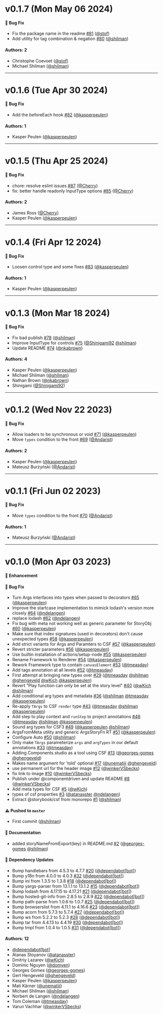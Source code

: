# v0.1.7 (Mon May 06 2024)

#### 🐛 Bug Fix

- Fix the package name in the readme [#81](https://github.com/ComponentDriven/csf/pull/81) ([@stof](https://github.com/stof))
- Add utility for tag combination & negation [#80](https://github.com/ComponentDriven/csf/pull/80) ([@shilman](https://github.com/shilman))

#### Authors: 2

- Christophe Coevoet ([@stof](https://github.com/stof))
- Michael Shilman ([@shilman](https://github.com/shilman))

---

# v0.1.6 (Tue Apr 30 2024)

#### 🐛 Bug Fix

- Add the beforeEach hook [#82](https://github.com/ComponentDriven/csf/pull/82) ([@kasperpeulen](https://github.com/kasperpeulen))

#### Authors: 1

- Kasper Peulen ([@kasperpeulen](https://github.com/kasperpeulen))

---

# v0.1.5 (Thu Apr 25 2024)

#### 🐛 Bug Fix

- chore: resolve eslint issues [#87](https://github.com/ComponentDriven/csf/pull/87) ([@Cherry](https://github.com/Cherry))
- fix: better handle readonly InputType options [#85](https://github.com/ComponentDriven/csf/pull/85) ([@Cherry](https://github.com/Cherry))

#### Authors: 2

- James Ross ([@Cherry](https://github.com/Cherry))
- Kasper Peulen ([@kasperpeulen](https://github.com/kasperpeulen))

---

# v0.1.4 (Fri Apr 12 2024)

#### 🐛 Bug Fix

- Loosen control type and some fixes [#83](https://github.com/ComponentDriven/csf/pull/83) ([@kasperpeulen](https://github.com/kasperpeulen))

#### Authors: 1

- Kasper Peulen ([@kasperpeulen](https://github.com/kasperpeulen))

---

# v0.1.3 (Mon Mar 18 2024)

#### 🐛 Bug Fix

- Fix bad publish [#78](https://github.com/ComponentDriven/csf/pull/78) ([@shilman](https://github.com/shilman))
- Improve InputType for controls [#75](https://github.com/ComponentDriven/csf/pull/75) ([@Shinigami92](https://github.com/Shinigami92) [@shilman](https://github.com/shilman))
- Update README [#74](https://github.com/ComponentDriven/csf/pull/74) ([@nkabrown](https://github.com/nkabrown))

#### Authors: 4

- Kasper Peulen ([@kasperpeulen](https://github.com/kasperpeulen))
- Michael Shilman ([@shilman](https://github.com/shilman))
- Nathan Brown ([@nkabrown](https://github.com/nkabrown))
- Shinigami ([@Shinigami92](https://github.com/Shinigami92))

---

# v0.1.2 (Wed Nov 22 2023)

#### 🐛 Bug Fix

- Allow loaders to be synchronous or void [#71](https://github.com/ComponentDriven/csf/pull/71) ([@kasperpeulen](https://github.com/kasperpeulen))
- Move `types` condition to the front [#69](https://github.com/ComponentDriven/csf/pull/69) ([@Andarist](https://github.com/Andarist))

#### Authors: 2

- Kasper Peulen ([@kasperpeulen](https://github.com/kasperpeulen))
- Mateusz Burzyński ([@Andarist](https://github.com/Andarist))

---

# v0.1.1 (Fri Jun 02 2023)

#### 🐛 Bug Fix

- Move `types` condition to the front [#70](https://github.com/ComponentDriven/csf/pull/70) ([@Andarist](https://github.com/Andarist))

#### Authors: 1

- Mateusz Burzyński ([@Andarist](https://github.com/Andarist))

---

# v0.1.0 (Mon Apr 03 2023)

#### 🚀 Enhancement


#### 🐛 Bug Fix

- Turn Args interfaces into types when passed to decorators [#65](https://github.com/ComponentDriven/csf/pull/65) ([@kasperpeulen](https://github.com/kasperpeulen))
- Improve the startcase implementation to mimick lodash's version more closely [#64](https://github.com/ComponentDriven/csf/pull/64) ([@ndelangen](https://github.com/ndelangen))
- replace lodash [#62](https://github.com/ComponentDriven/csf/pull/62) ([@ndelangen](https://github.com/ndelangen))
- Fix bug with meta not working well as generic parameter for StoryObj [#60](https://github.com/ComponentDriven/csf/pull/60) ([@kasperpeulen](https://github.com/kasperpeulen))
- Make sure that index signatures (used in decorators) don't cause unexpected types [#58](https://github.com/ComponentDriven/csf/pull/58) ([@kasperpeulen](https://github.com/kasperpeulen))
- Add strict variants for Args and Paramters to CSF [#57](https://github.com/ComponentDriven/csf/pull/57) ([@kasperpeulen](https://github.com/kasperpeulen))
- Revert stricter parameters [#56](https://github.com/ComponentDriven/csf/pull/56) ([@kasperpeulen](https://github.com/kasperpeulen))
- Use builtin installation of actions/setup-node [#55](https://github.com/ComponentDriven/csf/pull/55) ([@kasperpeulen](https://github.com/kasperpeulen))
- Rename Framework to Renderer [#54](https://github.com/ComponentDriven/csf/pull/54) ([@kasperpeulen](https://github.com/kasperpeulen))
- Rework Framework type to contain `canvasElement` [#53](https://github.com/ComponentDriven/csf/pull/53) ([@tmeasday](https://github.com/tmeasday))
- Add tags annotation at all levels [#52](https://github.com/ComponentDriven/csf/pull/52) ([@tmeasday](https://github.com/tmeasday))
- First attempt at bringing new types over [#29](https://github.com/ComponentDriven/csf/pull/29) ([@tmeasday](https://github.com/tmeasday) [@shilman](https://github.com/shilman) [@ghengeveld](https://github.com/ghengeveld) [@wKich](https://github.com/wKich) [@kasperpeulen](https://github.com/kasperpeulen))
- Revert "Play function can only be set at the story level" [#40](https://github.com/ComponentDriven/csf/pull/40) ([@wKich](https://github.com/wKich) [@shilman](https://github.com/shilman))
- Add conditional arg types and metadata [#36](https://github.com/ComponentDriven/csf/pull/36) ([@shilman](https://github.com/shilman) [@tmeasday](https://github.com/tmeasday) [@kasperpeulen](https://github.com/kasperpeulen))
- Re-apply `TArgs` to CSF `render` type [#43](https://github.com/ComponentDriven/csf/pull/43) ([@tmeasday](https://github.com/tmeasday) [@shilman](https://github.com/shilman) [@kasperpeulen](https://github.com/kasperpeulen))
- Add step to play context and `runStep` to project annotations [#48](https://github.com/ComponentDriven/csf/pull/48) ([@tmeasday](https://github.com/tmeasday) [@shilman](https://github.com/shilman) [@kasperpeulen](https://github.com/kasperpeulen))
- Sound arg types for CSF3 [#49](https://github.com/ComponentDriven/csf/pull/49) ([@kasperpeulen](https://github.com/kasperpeulen) [@shilman](https://github.com/shilman))
- ArgsFromMeta utility and generic ArgsStoryFn RT [#51](https://github.com/ComponentDriven/csf/pull/51) ([@kasperpeulen](https://github.com/kasperpeulen))
- Configure Auto [#50](https://github.com/ComponentDriven/csf/pull/50) ([@shilman](https://github.com/shilman))
- Only make `TArgs` parameterize `args` and `argTypes` in our default annotations [#33](https://github.com/ComponentDriven/csf/pull/33) ([@tmeasday](https://github.com/tmeasday))
- Adding Components.studio as a tool using CSF [#13](https://github.com/ComponentDriven/csf/pull/13) ([@georges-gomes](https://github.com/georges-gomes) [@ghengeveld](https://github.com/ghengeveld))
- Makes name argument for 'toId' optional [#17](https://github.com/ComponentDriven/csf/pull/17) ([@unematiii](https://github.com/unematiii) [@ghengeveld](https://github.com/ghengeveld))
- use permanent url for the header image [#12](https://github.com/ComponentDriven/csf/pull/12) ([@winkerVSbecks](https://github.com/winkerVSbecks))
- fix link to image [#10](https://github.com/ComponentDriven/csf/pull/10) ([@winkerVSbecks](https://github.com/winkerVSbecks))
- Publish under @componentdriven and update README [#8](https://github.com/ComponentDriven/csf/pull/8) ([@winkerVSbecks](https://github.com/winkerVSbecks))
- Add meta types for CSF [#5](https://github.com/ComponentDriven/csf/pull/5) ([@wKich](https://github.com/wKich))
- types of csf properties [#3](https://github.com/ComponentDriven/csf/pull/3) ([@atanasster](https://github.com/atanasster) [@ndelangen](https://github.com/ndelangen))
- Extract @storybook/csf from monorepo [#1](https://github.com/ComponentDriven/csf/pull/1) ([@shilman](https://github.com/shilman))

#### ⚠️ Pushed to `master`

- First commit ([@shilman](https://github.com/shilman))

#### 📝 Documentation

- added storyNameFromExport(key) in README.md [#2](https://github.com/ComponentDriven/csf/pull/2) ([@georges-gomes](https://github.com/georges-gomes) [@shilman](https://github.com/shilman))

#### 🔩 Dependency Updates

- Bump handlebars from 4.5.3 to 4.7.7 [#20](https://github.com/ComponentDriven/csf/pull/20) ([@dependabot[bot]](https://github.com/dependabot[bot]))
- Bump y18n from 4.0.0 to 4.0.3 [#32](https://github.com/ComponentDriven/csf/pull/32) ([@dependabot[bot]](https://github.com/dependabot[bot]))
- Bump ini from 1.3.5 to 1.3.8 [#18](https://github.com/ComponentDriven/csf/pull/18) ([@dependabot[bot]](https://github.com/dependabot[bot]))
- Bump yargs-parser from 13.1.1 to 13.1.2 [#15](https://github.com/ComponentDriven/csf/pull/15) ([@dependabot[bot]](https://github.com/dependabot[bot]))
- Bump lodash from 4.17.15 to 4.17.21 [#21](https://github.com/ComponentDriven/csf/pull/21) ([@dependabot[bot]](https://github.com/dependabot[bot]))
- Bump hosted-git-info from 2.8.5 to 2.8.9 [#22](https://github.com/ComponentDriven/csf/pull/22) ([@dependabot[bot]](https://github.com/dependabot[bot]))
- Bump path-parse from 1.0.6 to 1.0.7 [#25](https://github.com/ComponentDriven/csf/pull/25) ([@dependabot[bot]](https://github.com/dependabot[bot]))
- Bump browserslist from 4.11.1 to 4.16.6 [#23](https://github.com/ComponentDriven/csf/pull/23) ([@dependabot[bot]](https://github.com/dependabot[bot]))
- Bump acorn from 5.7.3 to 5.7.4 [#27](https://github.com/ComponentDriven/csf/pull/27) ([@dependabot[bot]](https://github.com/dependabot[bot]))
- Bump ws from 5.2.2 to 5.2.3 [#28](https://github.com/ComponentDriven/csf/pull/28) ([@dependabot[bot]](https://github.com/dependabot[bot]))
- Bump tar from 4.4.13 to 4.4.19 [#30](https://github.com/ComponentDriven/csf/pull/30) ([@dependabot[bot]](https://github.com/dependabot[bot]))
- Bump tmpl from 1.0.4 to 1.0.5 [#31](https://github.com/ComponentDriven/csf/pull/31) ([@dependabot[bot]](https://github.com/dependabot[bot]))

#### Authors: 12

- [@dependabot[bot]](https://github.com/dependabot[bot])
- Atanas Stoyanov ([@atanasster](https://github.com/atanasster))
- Dmitriy Lazarev ([@wKich](https://github.com/wKich))
- Dominic Nguyen ([@domyen](https://github.com/domyen))
- Georges Gomes ([@georges-gomes](https://github.com/georges-gomes))
- Gert Hengeveld ([@ghengeveld](https://github.com/ghengeveld))
- Kasper Peulen ([@kasperpeulen](https://github.com/kasperpeulen))
- Mati Kärner ([@unematiii](https://github.com/unematiii))
- Michael Shilman ([@shilman](https://github.com/shilman))
- Norbert de Langen ([@ndelangen](https://github.com/ndelangen))
- Tom Coleman ([@tmeasday](https://github.com/tmeasday))
- Varun Vachhar ([@winkerVSbecks](https://github.com/winkerVSbecks))
